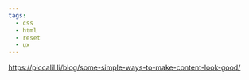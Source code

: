 ```yaml
---
tags:
  - css
  - html
  - reset
  - ux
---
```

https://piccalil.li/blog/some-simple-ways-to-make-content-look-good/